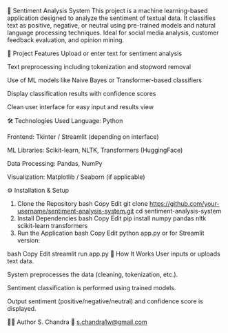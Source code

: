 💬 Sentiment Analysis System
This project is a machine learning-based application designed to analyze the sentiment of textual data. It classifies text as positive, negative, or neutral using pre-trained models and natural language processing techniques. Ideal for social media analysis, customer feedback evaluation, and opinion mining.

📌 Project Features
Upload or enter text for sentiment analysis

Text preprocessing including tokenization and stopword removal

Use of ML models like Naive Bayes or Transformer-based classifiers

Display classification results with confidence scores

Clean user interface for easy input and results view

🛠️ Technologies Used
Language: Python

Frontend: Tkinter / Streamlit (depending on interface)

ML Libraries: Scikit-learn, NLTK, Transformers (HuggingFace)

Data Processing: Pandas, NumPy

Visualization: Matplotlib / Seaborn (if applicable)

⚙️ Installation & Setup
1. Clone the Repository
bash
Copy
Edit
git clone https://github.com/your-username/sentiment-analysis-system.git
cd sentiment-analysis-system
2. Install Dependencies
bash
Copy
Edit
pip install numpy pandas nltk scikit-learn transformers
3. Run the Application
bash
Copy
Edit
python app.py
or for Streamlit version:

bash
Copy
Edit
streamlit run app.py
🧪 How It Works
User inputs or uploads text data.

System preprocesses the data (cleaning, tokenization, etc.).

Sentiment classification is performed using trained models.

Output sentiment (positive/negative/neutral) and confidence score is displayed.

👨‍💻 Author
S. Chandra
📧 s.chandra1w@gmail.com
